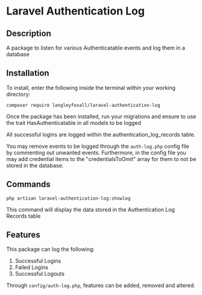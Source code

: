 # Laravel Authentication Log

## Description

A package to listen for various Authenticatable events and log them in a database

## Installation

To install, enter the following inside the terminal within your working directory:

`composer require langleyfoxall/laravel-authentication-log`

Once the package has been installed, run your migrations and ensure to use the trait HasAuthenticatable in all models to be logged

All successful logins are logged within the authentication_log_records table.

You may remove events to be logged through the `auth-log.php` config file by commenting out unwanted events.
Furthermore, in the config file you may add credential items to the "credentialsToOmit" array for them to not be stored in the database.

## Commands

`php artisan laravel-authentication-log:showlog`

This command will display the data stored in the Authentication Log Records table

## Features

This package can log the following:
1. Successful Logins
2. Failed Logins
3. Successful Logouts

Through `config/auth-log.php`, features can be added, removed and altered.